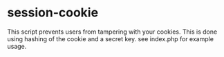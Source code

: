 session-cookie
==============
This script prevents users from tampering with your cookies.
This is done using hashing of the cookie and a secret key. see index.php for example usage.

